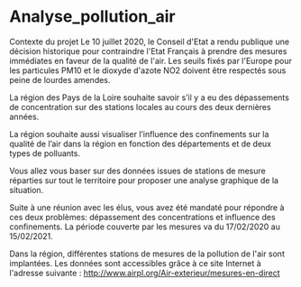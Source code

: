 # Analyse_pollution_air
Contexte du projet
Le 10 juillet 2020, le Conseil d'Etat a rendu publique une décision historique pour contraindre l'Etat Français à prendre des mesures immédiates en faveur de la qualité de l'air. Les seuils fixés par l'Europe pour les particules PM10 et le dioxyde d'azote NO2 doivent être respectés sous peine de lourdes amendes.

La région des Pays de la Loire souhaite savoir s’il y a eu des dépassements de concentration sur des stations locales au cours des deux dernières années.

La région souhaite aussi visualiser l’influence des confinements sur la qualité de l’air dans la région en fonction des départements et de deux types de polluants.

Vous allez vous baser sur des données issues de stations de mesure réparties sur tout le territoire pour proposer une analyse graphique de la situation.

Suite à une réunion avec les élus, vous avez été mandaté pour répondre à ces deux problèmes: dépassement des concentrations et influence des confinements. La période couverte par les mesures va du 17/02/2020 au 15/02/2021.

Dans la région, différentes stations de mesures de la pollution de l'air sont implantées. Les données sont accessibles grâce à ce site Internet à l'adresse suivante : http://www.airpl.org/Air-exterieur/mesures-en-direct